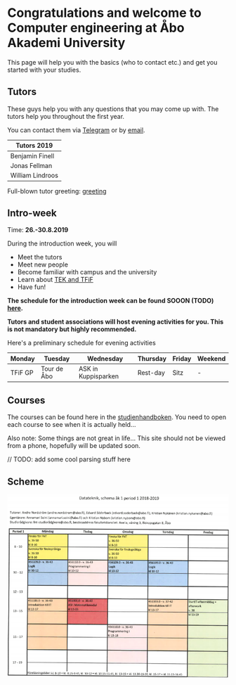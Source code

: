 # Congratulations and welcome to Computer engineering at Åbo Akademi University

This page will help you with the basics (who to contact etc.) and get you started with your studies.

## Tutors

These guys help you with any questions that you may come up with. The tutors help you throughout the first year.

You can contact them via [Telegram](COMMUNICATION.md#telegram) or by [email](COMMUNICATION.md#email).

| Tutors 2019               |
| ------------------------- |
| Benjamin Finell           |
| Jonas Fellman             |
| William Lindroos          |

Full-blown tutor greeting: [greeting](http://datateknologerna.org/greeting)

## Intro-week

Time: **26.-30.8.2019**

During the introduction week, you will

* Meet the tutors
* Meet new people
* Become familiar with campus and the university
* Learn about [TEK and TFiF](TEKTFIF.md)
* Have fun!

**The schedule for the introduction week can be found SOOON (TODO) [here](https://www.abo.fi/studera-hos-oss/du-som-redan-studerar/studieinformation/studieorientering/).**

**Tutors and student associations will host evening activities for you. This is not mandatory but highly recommended.**

Here's a preliminary schedule for evening activities

| Monday   | Tuesday     | Wednesday         | Thursday   | Friday   | Weekend     |
| ---------|--------------|-------------------|------------|----------|-------------|
| TFiF GP  | Tour de Åbo  |ASK in Kuppisparken| Rest-day   | Sitz     | -           |

## Courses

The courses can be found here in the [studienhandboken](http://studiehandboken.abo.fi/sv/degree-programme/5071). You need to open each course to see when it is actually held...

Also note: Some things are not great in life... This site should not be viewed from a phone, hopefully will be updated soon.

// TODO: add some cool parsing stuff here

## Scheme

![Scheme](assets/images/Period1.PNG)
